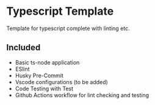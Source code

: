 # Typescript Template

Template for typescript complete with linting etc.

## Included

- Basic ts-node application
- ESlint
- Husky Pre-Commit
- Vscode configurations (to be added)
- Code Testing with Test
- Github Actions workflow for lint checking and testing
